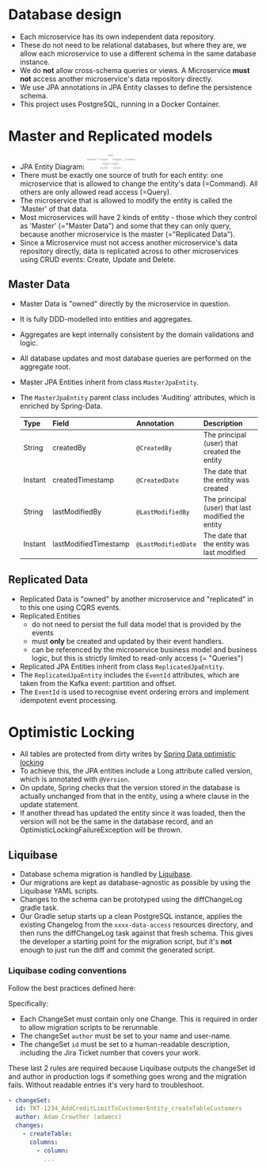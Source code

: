 # Database design

- Each microservice has its own independent data repository.
- These do not need to be relational databases, but where they are, we allow each microservice to use a different schema
  in the same database instance.
- We do **not** allow cross-schema queries or views. A Microservice **must not** access another microservice's data
  repository directly.
- We use JPA annotations in JPA Entity classes to define the persistence schema.
- This project uses PostgreSQL, running in a Docker Container.

# Master and Replicated models

- JPA Entity
  Diagram: [![jpa-entity-diagram-thumb.png](images%2Fjpa-entity-diagram-thumb.png)](![jpa-entity-diagram.png](images%2Fjpa-entity-diagram.png))
- There must be exactly one source of truth for each entity: one microservice that is allowed to change the entity's
  data (=Command). All others are only allowed read access (=Query).
- The microservice that is allowed to modify the entity is called the 'Master' of that data.
- Most microservices will have 2 kinds of entity - those which they control as 'Master' (="Master Data") and some that
  they can only query, because another microservice is the master (="Replicated Data").
- Since a Microservice must not access another microservice's data repository directly, data is replicated across to
  other microservices using CRUD events: Create, Update and Delete.

## Master Data

- Master Data is "owned" directly by the microservice in question.
- It is fully DDD-modelled into entities and aggregates.
- Aggregates are kept internally consistent by the domain validations and logic.
- All database updates and most database queries are performed on the aggregate root.
- Master JPA Entities inherit from class `MasterJpaEntity`.
- The `MasterJpaEntity` parent class includes 'Auditing' attributes, which is enriched by Spring-Data.

  | Type    | Field                 | Annotation          | Description                                        |
    |---------|-----------------------|---------------------|----------------------------------------------------|
  | String  | createdBy             | `@CreatedBy`        | The principal (user) that created the entity       |
  | Instant | createdTimestamp      | `@CreatedDate`      | The date that the entity was created               |
  | String  | lastModifiedBy        | `@LastModifiedBy`   | The principal (user) that last modified the entity |
  | Instant | lastModifiedTimestamp | `@LastModifiedDate` | The date that the entity was last modified         |

## Replicated Data

- Replicated Data is "owned" by another microservice and "replicated" in to this one using CQRS events.
- Replicated Entities
    - do not need to persist the full data model that is provided by the events
    - must **only** be created and updated by their event handlers.
    - can be referenced by the microservice business model and business logic, but this is strictly limited to read-only
      access (= "Queries")
- Replicated JPA Entities inherit from class `ReplicatedJpaEntity`.
- The `ReplicatedJpaEntity` includes the `EventId` attributes, which are taken from the Kafka event: partition and offset.
- The `EventId` is used to recognise event ordering errors and implement idempotent event processing.

# Optimistic Locking

- All tables are protected from dirty writes
  by [Spring Data optimistic locking](https://docs.spring.io/spring-data/jdbc/docs/current/reference/html/#jdbc.entity-persistence.optimistic-locking)
- To achieve this, the JPA entities include a Long attribute called version, which is annotated with `@Version`.
- On update, Spring checks that the version stored in the database is actually unchanged from that in the entity,
  using a where clause in the update statement.
- If another thread has updated the entity since it was loaded, then the version will not be the same in the database
  record, and an OptimisticLockingFailureException will be thrown.

## Liquibase

- Database schema migration is handled by
  [Liquibase](https://docs.liquibase.com/concepts/introduction-to-liquibase.html).
- Our migrations are kept as database-agnostic as possible by using the Liquibase YAML scripts.
- Changes to the schema can be prototyped using the diffChangeLog gradle task.
- Our Gradle setup starts up a clean PostgreSQL instance, applies the existing Changelog from the `xxxx-data-access`
  resources directory, and then runs the diffChangeLog task against that fresh schema. This gives the developer a
  starting point for the migration script, but it's **not** enough to just run the diff and commit the generated script.

### Liquibase coding conventions

Follow the best practices defined here:

Specifically:

- Each ChangeSet must contain only one Change. This is required in order to allow migration scripts to be rerunnable.
- The changeSet `author` must be set to your name and user-name.
- The changeSet `id` must be set to a human-readable description, including the Jira Ticket number that covers your
  work.

These last 2 rules are required because Liquibase outputs the changeSet id and author in production logs if something
goes wrong and the migration fails. Without readable entries it's very hard to troubleshoot.

```yaml
- changeSet:
  id: TKT-1234_AddCreditLimitToCustomerEntity_createTableCustomers
  author: Adam Crowther (adamcc)
  changes:
    - createTable:
      columns:
        - column:
          ...
```
